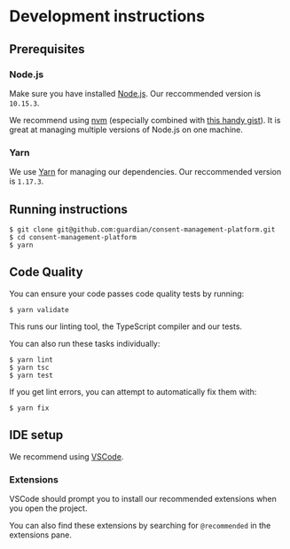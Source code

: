 # Development instructions

## Prerequisites

### Node.js

Make sure you have installed [Node.js](https://nodejs.org). Our reccommended version is `10.15.3`.

We recommend using [nvm](https://github.com/creationix/nvm) (especially combined with [this handy gist](https://gist.github.com/sndrs/5940e9e8a3f506b287233ed65365befb)). It is great at managing multiple versions of Node.js on one machine.

### Yarn

We use [Yarn](https://yarnpkg.com/en/) for managing our dependencies. Our reccommended version is `1.17.3`.

## Running instructions

```
$ git clone git@github.com:guardian/consent-management-platform.git
$ cd consent-management-platform
$ yarn
```

## Code Quality

You can ensure your code passes code quality tests by running:

```
$ yarn validate
```

This runs our linting tool, the TypeScript compiler and our tests.

You can also run these tasks individually:

```
$ yarn lint
$ yarn tsc
$ yarn test
```

If you get lint errors, you can attempt to automatically fix them with:

```
$ yarn fix
```

## IDE setup

We recommend using [VSCode](https://code.visualstudio.com/).

### Extensions

VSCode should prompt you to install our recommended extensions when you open the project.

You can also find these extensions by searching for `@recommended` in the extensions pane.
